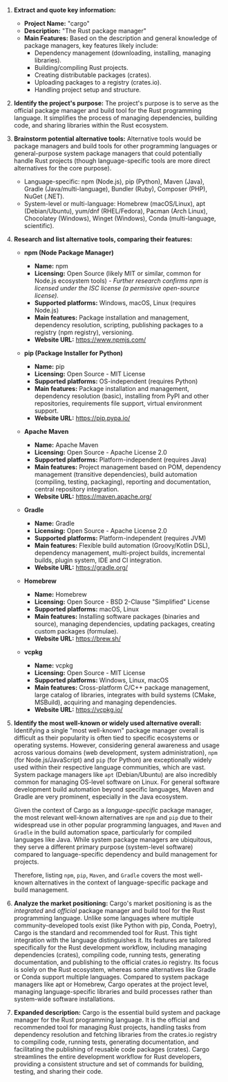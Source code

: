 1.  **Extract and quote key information:**
    *   **Project Name:** "cargo"
    *   **Description:** "The Rust package manager"
    *   **Main Features:** Based on the description and general knowledge of package managers, key features likely include:
        *   Dependency management (downloading, installing, managing libraries).
        *   Building/compiling Rust projects.
        *   Creating distributable packages (crates).
        *   Uploading packages to a registry (crates.io).
        *   Handling project setup and structure.

2.  **Identify the project's purpose:**
    The project's purpose is to serve as the official package manager and build tool for the Rust programming language. It simplifies the process of managing dependencies, building code, and sharing libraries within the Rust ecosystem.

3.  **Brainstorm potential alternative tools:**
    Alternative tools would be package managers and build tools for other programming languages or general-purpose system package managers that could potentially handle Rust projects (though language-specific tools are more direct alternatives for the core purpose).
    *   Language-specific: npm (Node.js), pip (Python), Maven (Java), Gradle (Java/multi-language), Bundler (Ruby), Composer (PHP), NuGet (.NET).
    *   System-level or multi-language: Homebrew (macOS/Linux), apt (Debian/Ubuntu), yum/dnf (RHEL/Fedora), Pacman (Arch Linux), Chocolatey (Windows), Winget (Windows), Conda (multi-language, scientific).

4.  **Research and list alternative tools, comparing their features:**

    *   **npm (Node Package Manager)**
        *   **Name:** npm
        *   **Licensing:** Open Source (likely MIT or similar, common for Node.js ecosystem tools) - *Further research confirms npm is licensed under the ISC license (a permissive open-source license).*
        *   **Supported platforms:** Windows, macOS, Linux (requires Node.js)
        *   **Main features:** Package installation and management, dependency resolution, scripting, publishing packages to a registry (npm registry), versioning.
        *   **Website URL:** https://www.npmjs.com/

    *   **pip (Package Installer for Python)**
        *   **Name:** pip
        *   **Licensing:** Open Source - MIT License
        *   **Supported platforms:** OS-independent (requires Python)
        *   **Main features:** Package installation and management, dependency resolution (basic), installing from PyPI and other repositories, requirements file support, virtual environment support.
        *   **Website URL:** https://pip.pypa.io/

    *   **Apache Maven**
        *   **Name:** Apache Maven
        *   **Licensing:** Open Source - Apache License 2.0
        *   **Supported platforms:** Platform-independent (requires Java)
        *   **Main features:** Project management based on POM, dependency management (transitive dependencies), build automation (compiling, testing, packaging), reporting and documentation, central repository integration.
        *   **Website URL:** https://maven.apache.org/

    *   **Gradle**
        *   **Name:** Gradle
        *   **Licensing:** Open Source - Apache License 2.0
        *   **Supported platforms:** Platform-independent (requires JVM)
        *   **Main features:** Flexible build automation (Groovy/Kotlin DSL), dependency management, multi-project builds, incremental builds, plugin system, IDE and CI integration.
        *   **Website URL:** https://gradle.org/

    *   **Homebrew**
        *   **Name:** Homebrew
        *   **Licensing:** Open Source - BSD 2-Clause "Simplified" License
        *   **Supported platforms:** macOS, Linux
        *   **Main features:** Installing software packages (binaries and source), managing dependencies, updating packages, creating custom packages (formulae).
        *   **Website URL:** https://brew.sh/

    *   **vcpkg**
        *   **Name:** vcpkg
        *   **Licensing:** Open Source - MIT License
        *   **Supported platforms:** Windows, Linux, macOS
        *   **Main features:** Cross-platform C/C++ package management, large catalog of libraries, integrates with build systems (CMake, MSBuild), acquiring and managing dependencies.
        *   **Website URL:** https://vcpkg.io/

5.  **Identify the most well-known or widely used alternative overall:**
    Identifying a single "most well-known" package manager overall is difficult as their popularity is often tied to specific ecosystems or operating systems. However, considering general awareness and usage across various domains (web development, system administration), `npm` (for Node.js/JavaScript) and `pip` (for Python) are exceptionally widely used within their respective language communities, which are vast. System package managers like `apt` (Debian/Ubuntu) are also incredibly common for managing OS-level software on Linux. For general software development build automation beyond specific languages, Maven and Gradle are very prominent, especially in the Java ecosystem.

    Given the context of Cargo as a *language-specific* package manager, the most relevant well-known alternatives are `npm` and `pip` due to their widespread use in other popular programming languages, and `Maven` and `Gradle` in the build automation space, particularly for compiled languages like Java. While system package managers are ubiquitous, they serve a different primary purpose (system-level software) compared to language-specific dependency and build management for projects.

    Therefore, listing `npm`, `pip`, `Maven`, and `Gradle` covers the most well-known alternatives in the context of language-specific package and build management.

6.  **Analyze the market positioning:**
    Cargo's market positioning is as the *integrated* and *official* package manager and build tool for the Rust programming language. Unlike some languages where multiple community-developed tools exist (like Python with pip, Conda, Poetry), Cargo is the standard and recommended tool for Rust. This tight integration with the language distinguishes it. Its features are tailored specifically for the Rust development workflow, including managing dependencies (crates), compiling code, running tests, generating documentation, and publishing to the official crates.io registry. Its focus is solely on the Rust ecosystem, whereas some alternatives like Gradle or Conda support multiple languages. Compared to system package managers like apt or Homebrew, Cargo operates at the project level, managing language-specific libraries and build processes rather than system-wide software installations.

7.  **Expanded description:**
    Cargo is the essential build system and package manager for the Rust programming language. It is the official and recommended tool for managing Rust projects, handling tasks from dependency resolution and fetching libraries from the crates.io registry to compiling code, running tests, generating documentation, and facilitating the publishing of reusable code packages (crates). Cargo streamlines the entire development workflow for Rust developers, providing a consistent structure and set of commands for building, testing, and sharing their code.